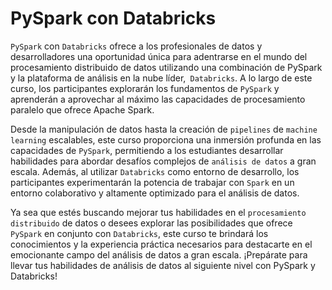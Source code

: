 # PySpark con Databricks

`PySpark` con `Databricks` ofrece a los profesionales de datos y desarrolladores una oportunidad única para adentrarse en el mundo del procesamiento distribuido de datos utilizando una combinación de PySpark y la plataforma de análisis en la nube líder,` Databricks`. A lo largo de este curso, los participantes explorarán los fundamentos de `PySpark` y aprenderán a aprovechar al máximo las capacidades de procesamiento paralelo que ofrece Apache Spark.

Desde la manipulación de datos hasta la creación de `pipelines` de `machine learning` escalables, este curso proporciona una inmersión profunda en las capacidades de `PySpark`, permitiendo a los estudiantes desarrollar habilidades para abordar desafíos complejos de `análisis de datos` a gran escala. Además, al utilizar `Databricks` como entorno de desarrollo, los participantes experimentarán la potencia de trabajar con `Spark` en un entorno colaborativo y altamente optimizado para el análisis de datos.

Ya sea que estés buscando mejorar tus habilidades en el `procesamiento distribuido` de datos o desees explorar las posibilidades que ofrece `PySpark` en conjunto con `Databricks`, este curso te brindará los conocimientos y la experiencia práctica necesarios para destacarte en el emocionante campo del análisis de datos a gran escala. ¡Prepárate para llevar tus habilidades de análisis de datos al siguiente nivel con PySpark y Databricks!


